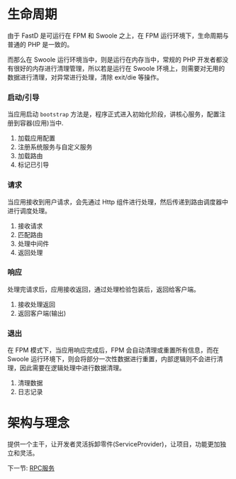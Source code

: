 # 生命周期

由于 FastD 是可运行在 FPM 和 Swoole 之上，在 FPM 运行环境下，生命周期与普通的 PHP 是一致的。

而那么在 Swoole 运行环境当中，则是运行在内存当中，常规的 PHP 开发者都没有很好的内存进行清理管理，所以若是运行在 Swoole 环境上，则需要对无用的数据进行清理，对异常进行处理，清除 exit/die 等操作。

### 启动/引导

当应用启动 `bootstrap` 方法是，程序正式进入初始化阶段，讲核心服务，配置注册到容器(应用)当中.

1. 加载应用配置
2. 注册系统服务与自定义服务
3. 加载路由
4. 标记已引导

### 请求

当应用接收到用户请求，会先通过 Http 组件进行处理，然后传递到路由调度器中进行调度处理。

1. 接收请求
2. 匹配路由
3. 处理中间件
4. 返回处理

### 响应

处理完请求后，应用接收返回，通过处理检验包装后，返回给客户端。

1. 接收处理返回
2. 返回客户端(输出)

### 退出

在 FPM 模式下，当应用响应完成后，FPM 会自动清理或重置所有信息，而在 Swoole 运行环境下，则会将部分一次性数据进行重置，内部逻辑则不会进行清理，因此需要在逻辑处理中进行数据清理。

1. 清理数据
2. 日志记录

# 架构与理念

提供一个主干，让开发者灵活拆卸零件(ServiceProvider)，让项目，功能更加独立和灵活。

下一节: [RPC服务](4-2-microservice.md)
